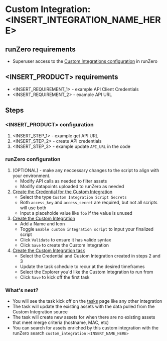 # Custom Integration: <INSERT_INTEGRATION_NAME_HERE>

## runZero requirements

- Superuser access to the [Custom Integrations configuration](https://console.runzero.com/custom-integrations) in runZero

## <INSERT_PRODUCT> requirements

- <INSERT_REQUIREMENT_1> - example API Client Credentials
- <INSERT_REQUIREMENT_2> - example API URL

## Steps

### <INSERT_PRODUCT> configuration

1. <INSERT_STEP_1> - example get API URL
2. <INSERT_STEP_2> - create API credentials
3. <INSERT_STEP_3> - example update `API_URL` in the code

### runZero configuration

1. (OPTIONAL) - make any neccessary changes to the script to align with your environment. 
    - Modify API calls as needed to filter assets
    - Modify datapoints uploaded to runZero as needed 
2. [Create the Credential for the Custom Integration](https://console.runzero.com/credentials)
    - Select the type `Custom Integration Script Secrets`
    - Both `access_key` and `access_secret` are required, but not all scripts will use both
    - Input a placeholde value like `foo` if the value is unused 
3. [Create the Custom Integration](https://console.runzero.com/custom-integrations/new)
    - Add a Name and Icon 
    - Toggle `Enable custom integration script` to input your finalized script
    - Click `Validate` to ensure it has valide syntax
    - Click `Save` to create the Custom Integration 
4. [Create the Custom Integration task](https://console.runzero.com/ingest/custom/)
    - Select the Credential and Custom Integration created in steps 2 and 3
    - Update the task schedule to recur at the desired timeframes
    - Select the Explorer you'd like the Custom Integration to run from
    - Click `Save` to kick off the first task 


### What's next?

- You will see the task kick off on the [tasks](https://console.runzero.com/tasks) page like any other integration 
- The task will update the existing assets with the data pulled from the Custom Integration source 
- The task will create new assets for when there are no existing assets that meet merge criteria (hostname, MAC, etc)
- You can search for assets enriched by this custom integration with the runZero search `custom_integration:<INSERT_NAME_HERE>`
